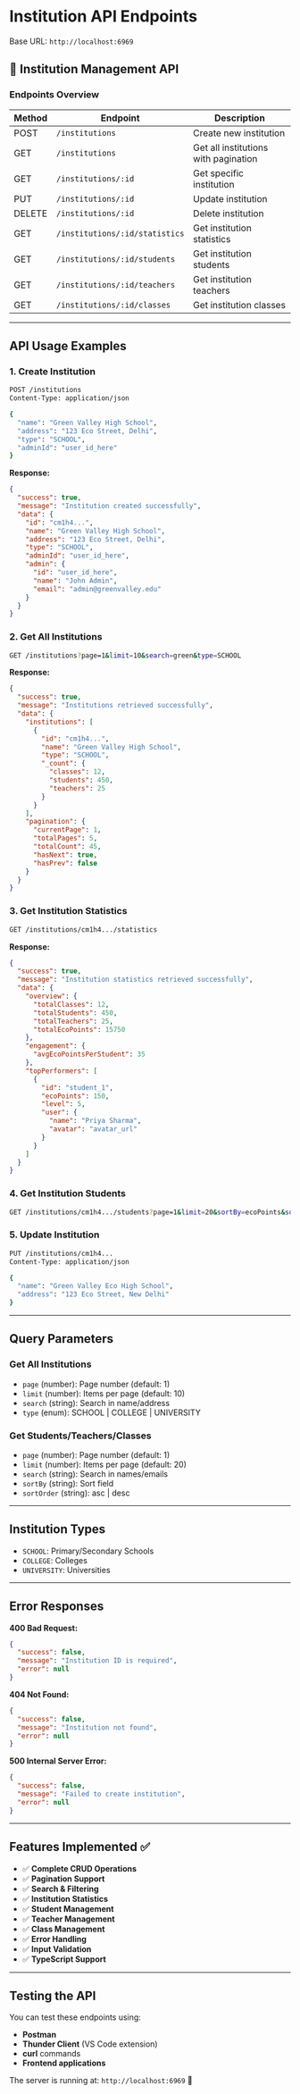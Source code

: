 # Institution API Endpoints

Base URL: `http://localhost:6969`

## 🏫 Institution Management API

### **Endpoints Overview**

| Method | Endpoint                       | Description                          |
| ------ | ------------------------------ | ------------------------------------ |
| POST   | `/institutions`                | Create new institution               |
| GET    | `/institutions`                | Get all institutions with pagination |
| GET    | `/institutions/:id`            | Get specific institution             |
| PUT    | `/institutions/:id`            | Update institution                   |
| DELETE | `/institutions/:id`            | Delete institution                   |
| GET    | `/institutions/:id/statistics` | Get institution statistics           |
| GET    | `/institutions/:id/students`   | Get institution students             |
| GET    | `/institutions/:id/teachers`   | Get institution teachers             |
| GET    | `/institutions/:id/classes`    | Get institution classes              |

---

## **API Usage Examples**

### **1. Create Institution**

```bash
POST /institutions
Content-Type: application/json

{
  "name": "Green Valley High School",
  "address": "123 Eco Street, Delhi",
  "type": "SCHOOL",
  "adminId": "user_id_here"
}
```

**Response:**

```json
{
  "success": true,
  "message": "Institution created successfully",
  "data": {
    "id": "cm1h4...",
    "name": "Green Valley High School",
    "address": "123 Eco Street, Delhi",
    "type": "SCHOOL",
    "adminId": "user_id_here",
    "admin": {
      "id": "user_id_here",
      "name": "John Admin",
      "email": "admin@greenvalley.edu"
    }
  }
}
```

### **2. Get All Institutions**

```bash
GET /institutions?page=1&limit=10&search=green&type=SCHOOL
```

**Response:**

```json
{
  "success": true,
  "message": "Institutions retrieved successfully",
  "data": {
    "institutions": [
      {
        "id": "cm1h4...",
        "name": "Green Valley High School",
        "type": "SCHOOL",
        "_count": {
          "classes": 12,
          "students": 450,
          "teachers": 25
        }
      }
    ],
    "pagination": {
      "currentPage": 1,
      "totalPages": 5,
      "totalCount": 45,
      "hasNext": true,
      "hasPrev": false
    }
  }
}
```

### **3. Get Institution Statistics**

```bash
GET /institutions/cm1h4.../statistics
```

**Response:**

```json
{
  "success": true,
  "message": "Institution statistics retrieved successfully",
  "data": {
    "overview": {
      "totalClasses": 12,
      "totalStudents": 450,
      "totalTeachers": 25,
      "totalEcoPoints": 15750
    },
    "engagement": {
      "avgEcoPointsPerStudent": 35
    },
    "topPerformers": [
      {
        "id": "student_1",
        "ecoPoints": 150,
        "level": 5,
        "user": {
          "name": "Priya Sharma",
          "avatar": "avatar_url"
        }
      }
    ]
  }
}
```

### **4. Get Institution Students**

```bash
GET /institutions/cm1h4.../students?page=1&limit=20&sortBy=ecoPoints&sortOrder=desc
```

### **5. Update Institution**

```bash
PUT /institutions/cm1h4...
Content-Type: application/json

{
  "name": "Green Valley Eco High School",
  "address": "123 Eco Street, New Delhi"
}
```

---

## **Query Parameters**

### **Get All Institutions**

- `page` (number): Page number (default: 1)
- `limit` (number): Items per page (default: 10)
- `search` (string): Search in name/address
- `type` (enum): SCHOOL | COLLEGE | UNIVERSITY

### **Get Students/Teachers/Classes**

- `page` (number): Page number (default: 1)
- `limit` (number): Items per page (default: 20)
- `search` (string): Search in names/emails
- `sortBy` (string): Sort field
- `sortOrder` (string): asc | desc

---

## **Institution Types**

- `SCHOOL`: Primary/Secondary Schools
- `COLLEGE`: Colleges
- `UNIVERSITY`: Universities

---

## **Error Responses**

**400 Bad Request:**

```json
{
  "success": false,
  "message": "Institution ID is required",
  "error": null
}
```

**404 Not Found:**

```json
{
  "success": false,
  "message": "Institution not found",
  "error": null
}
```

**500 Internal Server Error:**

```json
{
  "success": false,
  "message": "Failed to create institution",
  "error": null
}
```

---

## **Features Implemented ✅**

- ✅ **Complete CRUD Operations**
- ✅ **Pagination Support**
- ✅ **Search & Filtering**
- ✅ **Institution Statistics**
- ✅ **Student Management**
- ✅ **Teacher Management**
- ✅ **Class Management**
- ✅ **Error Handling**
- ✅ **Input Validation**
- ✅ **TypeScript Support**

---

## **Testing the API**

You can test these endpoints using:

- **Postman**
- **Thunder Client** (VS Code extension)
- **curl** commands
- **Frontend applications**

The server is running at: `http://localhost:6969` 🚀
